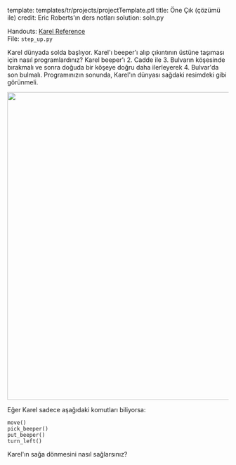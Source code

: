 template: templates/tr/projects/projectTemplate.ptl
title: Öne Çık (çözümü ile)
credit: Eric Roberts'ın ders notları
solution: soln.py

Handouts: [Karel Reference]({{pathToRoot}}en/resources/karel.html)<br/>
File: `step_up.py` <br/>

Karel dünyada solda başlıyor. Karel'ı beeper'ı alıp çıkıntının üstüne taşıması için nasıl programlardınız?  Karel beeper'ı 2. Cadde ile 3. Bulvarın köşesinde bırakmalı ve sonra doğuda bir köşeye doğru daha ilerleyerek 4. Bulvar'da son bulmalı. Programınızın sonunda, Karel'ın dünyası sağdaki resimdeki gibi görünmeli.

<center>
<img style="width:700px" class="psetImg" src="{{pathToRoot}}img/projects/stepUp/stepUp.png">	
</center>

Eğer Karel sadece aşağıdaki komutları biliyorsa:
```
move()
pick_beeper()
put_beeper()
turn_left()
```

Karel'ın sağa dönmesini nasıl sağlarsınız?